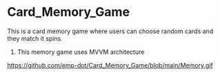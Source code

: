 # Card_Memory_Game
This is a card memory game where users can choose random cards and they match it spins.
1. This memory game uses MVVM architecture
   
https://github.com/emp-dot/Card_Memory_Game/blob/main/Memory.gif
